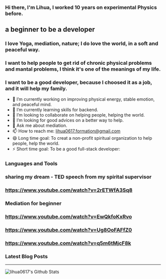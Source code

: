 ### Hi there, I'm Lihua, I worked 10 years on experimental Physics before.

## a beginner to be a developer 

### I love Yoga, mediation, nature; I do love the world, in a soft and peaceful way. 
### I want to help people to get rid of chronic physical problems and mantal problems, I think it's one of the meanings of my life.
### I want to be a good developer, because I choosed it as a job, and it will help my family.

- 🔭 I’m currently working on improving physical energy, stable emotion, and peaceful mind.
- 🌱 I’m currently learning skills for backend.
- 👯 I’m looking to collaborate on helping people, helping the world.
- 🤔 I’m looking for good advices on a better way to help.
- 💬 Ask me about mediation.
- 📫 How to reach me: lihua0617.formation@gmail.com
- 😄 Long time goal: To creat a non-profit spiritual organization to help people, help the world.
- ⚡ Short time goal: To be a good full-stack developer:

### Languages and Tools
### 


### sharing my dream - TED speech from my spirital supervisor
### https://www.youtube.com/watch?v=2rETWfA3Sq8


### Mediation for beginner 
### https://www.youtube.com/watch?v=EwQkfoKxRvo
### https://www.youtube.com/watch?v=Ug8OoFAFfZ0
### https://www.youtube.com/watch?v=q5m6tMjcF8k

### Latest Blog Posts
<!-- BLOG-POST-LIST:START -->
<!-- BLOG-POST-LIST:END -->

---

<img align="left" alt="lihua0617's Github Stats" src="https://github-readme-stats.vercel.app/api?username=lihua0617&show_icons=true&hide_border=true" />
